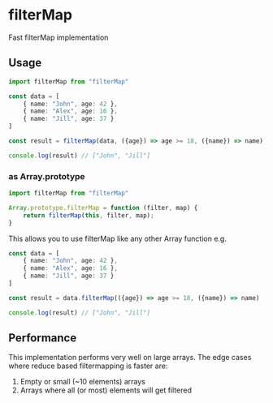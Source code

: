 # filterMap

Fast filterMap implementation

## Usage

``` typescript
import filterMap from "filterMap"

const data = [
    { name: "John", age: 42 }, 
    { name: "Alex", age: 16 }, 
    { name: "Jill", age: 37 }
]

const result = filterMap(data, ({age}) => age >= 18, ({name}) => name);

console.log(result) // ["John", "Jill"]
```

### as Array.prototype

``` typescript
import filterMap from "filterMap"

Array.prototype.filterMap = function (filter, map) {
    return filterMap(this, filter, map);
}
```
This allows you to use filterMap like any other Array function e.g.
``` typescript
const data = [
    { name: "John", age: 42 }, 
    { name: "Alex", age: 16 }, 
    { name: "Jill", age: 37 }
]

const result = data.filterMap(({age}) => age >= 18, ({name}) => name)

console.log(result) // ["John", "Jill"]
```

## Performance

This implementation performs very well on large arrays. The edge cases where reduce based filtermapping is faster are:
1. Empty or small (~10 elements) arrays
2. Arrays where all (or most) elements will get filtered